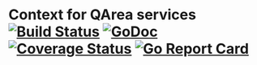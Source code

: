 Context for QArea services [![Build Status](https://travis-ci.org/qarea/ctxtg.svg?branch=master)](https://travis-ci.org/qarea/ctxtg) [![GoDoc](https://godoc.org/github.com/qarea/ctxtg?status.svg)](https://godoc.org/github.com/qarea/ctxtg) [![Coverage Status](https://coveralls.io/repos/github/qarea/ctxtg/badge.svg?branch=master)](https://coveralls.io/github/qarea/ctxtg?branch=master) [![Go Report Card](https://goreportcard.com/badge/github.com/qarea/ctxtg)](https://goreportcard.com/report/github.com/qarea/ctxtg)
====
